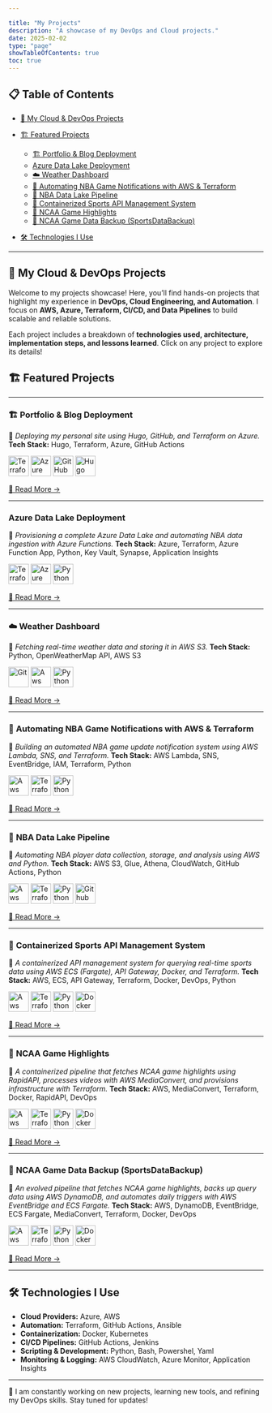 ```yaml
---

title: "My Projects"
description: "A showcase of my DevOps and Cloud projects."
date: 2025-02-02
type: "page"
showTableOfContents: true
toc: true
---
```


## 📋 Table of Contents

* [🚀 My Cloud & DevOps Projects](#-my-cloud--devops-projects)
* [🏗️ Featured Projects](#-featured-projects)

  * [🏗️ Portfolio & Blog Deployment](#-portfolio--blog-deployment)
  * [Azure Data Lake Deployment](#azure-data-lake-deployment)
  * [☁️ Weather Dashboard](#-weather-dashboard)
  * [🏀 Automating NBA Game Notifications with AWS & Terraform](#-automating-nba-game-notifications-with-aws--terraform)
  * [🏀 NBA Data Lake Pipeline](#-nba-data-lake-pipeline)
  * [🏀 Containerized Sports API Management System](#-containerized-sports-api-management-system)
  * [🏀 NCAA Game Highlights](#-ncaa-game-highlights)
  * [🏀 NCAA Game Data Backup (SportsDataBackup)](#-ncaa-game-data-backup-sportsdatabackup)
* [🛠️ Technologies I Use](#-technologies-i-use)

---

## 🚀 My Cloud & DevOps Projects

Welcome to my projects showcase! Here, you’ll find hands-on projects that highlight my experience in **DevOps, Cloud Engineering, and Automation**. I focus on **AWS, Azure, Terraform, CI/CD, and Data Pipelines** to build scalable and reliable solutions.

Each project includes a breakdown of **technologies used, architecture, implementation steps, and lessons learned**. Click on any project to explore its details!

## 🏗️ Featured Projects

---

### 🏗️ **Portfolio & Blog Deployment**

📌 *Deploying my personal site using Hugo, GitHub, and Terraform on Azure.*
**Tech Stack:** Hugo, Terraform, Azure, GitHub Actions

<img src="/images/terraform.svg" alt="Terraform" width="40" /> 

<img src="/images/azure.svg" alt="Azure" width="40" /> 

<img src="/images/github_actions.svg" alt="GitHub Actions" width="40" />

<img src="/images/hugo.svg" alt="Hugo" width="40" /> 

[🔗 Read More →](/projects/portfolio-deployment/)

---

### **Azure Data Lake Deployment**

📌 *Provisioning a complete Azure Data Lake and automating NBA data ingestion with Azure Functions.*
**Tech Stack:** Azure, Terraform, Azure Function App, Python, Key Vault, Synapse, Application Insights

<img src="/images/terraform.svg" alt="Terraform" width="40" /> 

<img src="/images/azure.svg" alt="Azure" width="40" /> 

<img src="/images/python.svg" alt="Python" width="40" />

[🔗 Read More →](/projects/azure-datalake-project/)

---

### ☁️ **Weather Dashboard**

📌 *Fetching real-time weather data and storing it in AWS S3.*
**Tech Stack:** Python, OpenWeatherMap API, AWS S3

<img src="/images/Git.svg" alt="Git" width="40" />

<img src="/images/aws.svg" alt="Aws" width="40" /> 

<img src="/images/python.svg" alt="Python" width="40" />

[🔗 Read More →](/projects/weather-dashboard/)

---

### 🏀 **Automating NBA Game Notifications with AWS & Terraform**

📌 *Building an automated NBA game update notification system using AWS Lambda, SNS, and Terraform.*
**Tech Stack:** AWS Lambda, SNS, EventBridge, IAM, Terraform, Python

<img src="/images/aws.svg" alt="Aws" width="40" />

<img src="/images/terraform.svg" alt="Terraform" width="40" />

<img src="/images/python.svg" alt="Python" width="40" />

[🔗 Read More →](/projects/nba_game_notification/)

---

### 🏀 **NBA Data Lake Pipeline**

📌 *Automating NBA player data collection, storage, and analysis using AWS and Python.*
**Tech Stack:** AWS S3, Glue, Athena, CloudWatch, GitHub Actions, Python

<img src="/images/aws.svg" alt="Aws" width="40" />

<img src="/images/terraform.svg" alt="Terraform" width="40" />

<img src="/images/python.svg" alt="Python" width="40" />

<img src="/images/github_actions.svg" alt="Github Action" width="40" />

[🔗 Read More →](/projects/nba-data-lake/)

---

### 🏀 **Containerized Sports API Management System**

📌 *A containerized API management system for querying real-time sports data using AWS ECS (Fargate), API Gateway, Docker, and Terraform.*
**Tech Stack:** AWS, ECS, API Gateway, Terraform, Docker, DevOps, Python

<img src="/images/aws.svg" alt="Aws" width="40" />

<img src="/images/terraform.svg" alt="Terraform" width="40" />

<img src="/images/python.svg" alt="Python" width="40" />

<img src="/images/docker.svg" alt="Docker" width="40" />

[🔗 Read More →](/projects/containerized-sports-api/)

---

### 🏀 **NCAA Game Highlights**

📌 *A containerized pipeline that fetches NCAA game highlights using RapidAPI, processes videos with AWS MediaConvert, and provisions infrastructure with Terraform.*
**Tech Stack:** AWS, MediaConvert, Terraform, Docker, RapidAPI, DevOps

<img src="/images/aws.svg" alt="Aws" width="40" />

<img src="/images/terraform.svg" alt="Terraform" width="40" />

<img src="/images/python.svg" alt="Python" width="40" />

<img src="/images/docker.svg" alt="Docker" width="40" />

[🔗 Read More →](/projects/ncaa-game-highlights/)

---

### 🏀 **NCAA Game Data Backup (SportsDataBackup)**

📌 *An evolved pipeline that fetches NCAA game highlights, backs up query data using AWS DynamoDB, and automates daily triggers with AWS EventBridge and ECS Fargate.*
**Tech Stack:** AWS, DynamoDB, EventBridge, ECS Fargate, MediaConvert, Terraform, Docker, DevOps

<img src="/images/aws.svg" alt="Aws" width="40" />

<img src="/images/terraform.svg" alt="Terraform" width="40" />

<img src="/images/python.svg" alt="Python" width="40" />

<img src="/images/docker.svg" alt="Docker" width="40" />

[🔗 Read More →](/projects/ncaa-game-data-backup/)

---

## 🛠️ **Technologies I Use**

* **Cloud Providers:** Azure, AWS
* **Automation:** Terraform, GitHub Actions, Ansible
* **Containerization:** Docker, Kubernetes
* **CI/CD Pipelines:** GitHub Actions, Jenkins
* **Scripting & Development:** Python, Bash, Powershel, Yaml
* **Monitoring & Logging:** AWS CloudWatch, Azure Monitor, Application Insights

---

🚀 I am constantly working on new projects, learning new tools, and refining my DevOps skills. Stay tuned for updates!

